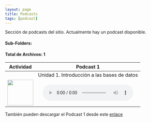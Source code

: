 ```yaml
---
layout: page
title: Podcasts
tags: [podcast]
---
```

Sección de podcasts del sitio. Actualmente hay un podcast disponible.
#### Sub-Folders: 
#### Total de Archivos: 1

| Actividad | Podcast 1 | 
| :-------: | :------: | 
|   | Unidad 1. Introducción a las bases de datos      | 
|  <img src="https://basededatostec.github.io/img/01archivos.png" width="85" height="85"> | <audio src="https://basededatostec.github.io/img/podcast.mp3" controls="controls" type="audio/mpeg" preload="preload"></audio> | 

También pueden descargar el Podcast 1 desde este [enlace](https://basededatostec.github.io/img/podcast.mp3 "descarga el podcast")




